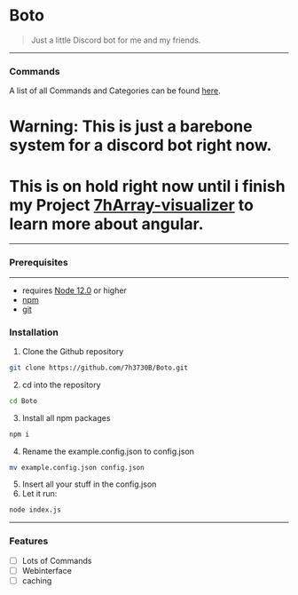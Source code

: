 # Boto
> Just a little Discord bot for me and my friends.
---
### Commands
A list of all Commands and Categories can be found [here](./docs/commands.md).
# **Warning:** This is just a barebone system for a discord bot right now.
# This is on hold right now until i finish my Project [7hArray-visualizer](https://github.com/7h3730B/7hArray-visualizer) to learn more about angular.
---
### Prerequisites
---
* requires [Node 12.0](https://nodejs.org/en/) or higher
* [npm](npmjs.com)
* [git](https://git-scm.com/downloads)
<!-- TODO: Remove this when implemented * [mongodb](https://docs.mongodb.com/manual/administration/install-community/) as db
* [redis](https://redis.io/) for caching -->
### Installation
1. Clone the Github repository 
```sh
git clone https://github.com/7h3730B/Boto.git
```
2. cd into the repository
```sh
cd Boto
```
3. Install all npm packages 
```sh
npm i
```
4. Rename the example.config.json to config.json 
```sh
mv example.config.json config.json
```
5. Insert all your stuff in the config.json
6. Let it run:
```sh
node index.js
```
---
### Features
- [ ] Lots of Commands
- [ ] Webinterface
- [ ] caching

<!-- TODO: Add some screenshots of the webinterface etc.. -->